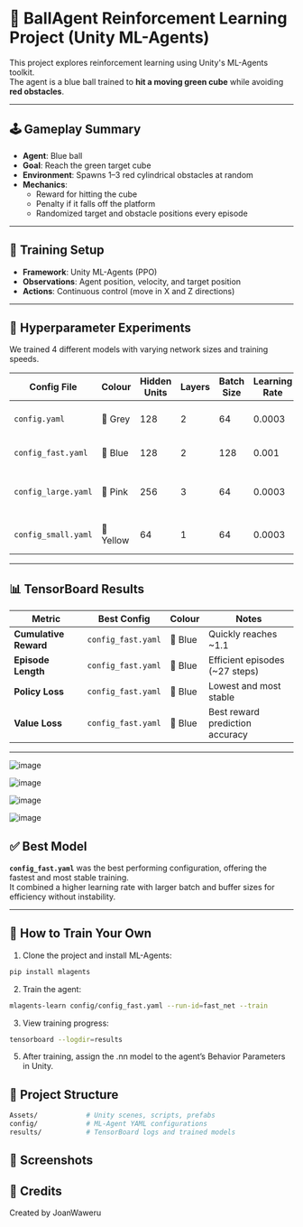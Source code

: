 # 🧠 BallAgent Reinforcement Learning Project (Unity ML-Agents)

This project explores reinforcement learning using Unity's ML-Agents toolkit.  
The agent is a blue ball trained to **hit a moving green cube** while avoiding **red obstacles**.

---

## 🕹️ Gameplay Summary

- **Agent**: Blue ball
- **Goal**: Reach the green target cube
- **Environment**: Spawns 1–3 red cylindrical obstacles at random
- **Mechanics**:
  - Reward for hitting the cube
  - Penalty if it falls off the platform
  - Randomized target and obstacle positions every episode

---

## 🧪 Training Setup

- **Framework**: Unity ML-Agents (PPO)
- **Observations**: Agent position, velocity, and target position
- **Actions**: Continuous control (move in X and Z directions)

---

## 🧠 Hyperparameter Experiments

We trained 4 different models with varying network sizes and training speeds.

| Config File        | Colour    | Hidden Units | Layers | Batch Size | Learning Rate | Result |
|--------------------|-----------|--------------|--------|------------|---------------|--------|
| `config.yaml`      | 🩶 Grey   | 128      | 2      | 64         | 0.0003         | ✅ Stable baseline |
| `config_fast.yaml` | 💙 Blue   |     128      | 2      | 128        | 0.001          | ⭐ **Best overall** |
| `config_large.yaml`| 🩷 Pink   |     256      | 3      | 64         | 0.0003         | ✅ Strong but slower |
| `config_small.yaml`| 💛 Yellow |      64      | 1      | 64         | 0.0003         | ❌ Did not learn |

---

## 📊 TensorBoard Results

| Metric           | Best Config          | Colour    | Notes |
|------------------|----------------------|-------|------|
| **Cumulative Reward** | `config_fast.yaml`     | 💙 Blue   |Quickly reaches ~1.1 |
| **Episode Length**    | `config_fast.yaml`     | 💙 Blue   |Efficient episodes (~27 steps) |
| **Policy Loss**       | `config_fast.yaml`     | 💙 Blue   |Lowest and most stable |
| **Value Loss**        | `config_fast.yaml`     | 💙 Blue |Best reward prediction accuracy |

---

![image](https://github.com/user-attachments/assets/a3af8ab2-60df-4451-aaea-8101df7b1bac)

![image](https://github.com/user-attachments/assets/2acad0e5-91ac-4abd-8e62-7c658ab4bb51)

![image](https://github.com/user-attachments/assets/946a774a-e628-4414-a28c-f4845ee843bb)

![image](https://github.com/user-attachments/assets/4c38152d-57e4-4cfd-8356-a4821efea10b)



## ✅ Best Model

**`config_fast.yaml`** was the best performing configuration, offering the fastest and most stable training.  
It combined a higher learning rate with larger batch and buffer sizes for efficiency without instability.

---

## 🚀 How to Train Your Own

1. Clone the project and install ML-Agents:
```bash
pip install mlagents
```

2. Train the agent:

```bash
mlagents-learn config/config_fast.yaml --run-id=fast_net --train
```

3. View training progress:
```bash
tensorboard --logdir=results
```

5. After training, assign the .nn model to the agent’s Behavior Parameters in Unity.

## 📁 Project Structure
```bash
Assets/            # Unity scenes, scripts, prefabs
config/            # ML-Agent YAML configurations
results/           # TensorBoard logs and trained models
```

## 📸 Screenshots



## 🙌 Credits
Created by JoanWaweru

